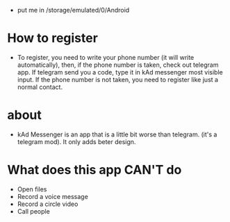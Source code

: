 * put me in /storage/emulated/0/Android

# How to register

* To register, you need to write your phone number (it will write automatically), then, if the phone number is taken, check out telegram app. If telegram send you a code, type it in kAd messenger most visible input. If the phone number is not taken, you need to register like just a normal contact.

# about

* kAd Messenger is an app that is a little bit worse than telegram. (it's a telegram mod). It only adds beter design.

# What does this app CAN'T do

* Open files
* Record a voice message
* Record a circle video
* Call people
